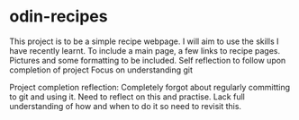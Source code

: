 # odin-recipes
This project is to be a simple recipe webpage. I will aim to use the skills I have recently learnt. To include a main page, a few links to recipe pages. Pictures and some formatting to be included. 
Self reflection to follow upon completion of project
Focus on understanding git 

Project completion reflection:
Completely forgot about regularly committing to git and using it. Need to reflect on this and practise. Lack full understanding of how and when to do it so need to revisit this. 